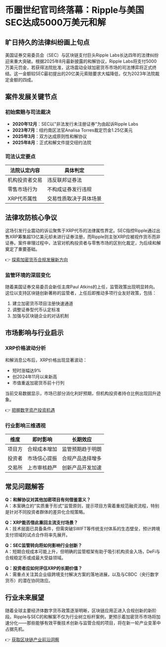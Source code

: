 # 币圈世纪官司终落幕：Ripple与美国SEC达成5000万美元和解

## 旷日持久的法律纠纷画上句点
美国证券交易委员会（SEC）与区块链支付巨头Ripple Labs长达四年的法律纠纷迎来重大突破。根据2025年8月最新披露的和解协议，Ripple Labs将支付5000万美元罚金，若获得法院批准，这场震动全球加密货币市场的司法博弈将正式终结。这一金额较SEC最初提出的20亿美元索赔要求大幅降低，仅为2023年法院裁定金额的四成。

## 案件发展关键节点
### 初始索赔与司法裁决
- **2020年12月**：SEC以"非法发行未注册证券"为由起诉Ripple Labs
- **2023年7月**：纽约南区法官Analisa Torres裁定罚金1.25亿美元
- **2025年3月**：双方达成原则性和解协议
- **2025年8月**：正式和解文件提交纽约法院

### 司法认定要点
| 法院认定内容 | 具体判定 |
|--------------|----------|
| 机构投资者交易 | 违反联邦证券法 |
| 零售市场行为 | 不构成证券发行违规 |
| XRP代币属性 | 交易性质取决于具体场景 |

## 法律攻防核心争议
这场引发行业震动的诉讼聚焦于XRP代币的法律属性界定。SEC指控Ripple通过出售XRP筹集超13亿美元却未进行证券注册，而Ripple则主张XRP应被视作货币而非证券。案件审理过程中，法官对机构投资者与零售市场的区别化裁定，为后续和解奠定了重要基础。

👉 [探索加密货币合规发展新方向](https://bit.ly/okx_welcome)

### 监管环境的深层变化
随着美国证券交易委员会新任主席Paul Atkins的上任，监管政策出现明显转向。这位以支持区块链创新著称的监管者，上任后即推动多项行业友好政策，包括：
1. 建立加密货币项目注册快速通道
2. 调整证券型代币认定标准
3. 加强与区块链企业的对话机制

## 市场影响与行业启示
### XRP价格波动分析
和解消息公布后，XRP价格出现显著波动：
- 短时涨幅达9%
- 创2024年11月以来新高
- 市值重返加密货币前十行列

当前交易数据显示，市场已部分消化利好预期，但机构投资者持仓比例出现回升迹象。

👉 [把握数字资产投资机遇](https://bit.ly/okx_welcome)

### 行业影响三维透视
| 维度        | 即时影响                  | 长期效应                  |
|-------------|---------------------------|---------------------------|
| 项目方      | 合规成本增加             | 监管预期趋于明朗          |
| 投资者      | 市场信心提振             | 合规产品选择增多          |
| 交易所      | 上市审核趋严             | 创新产品开发加速          |

## 常见问题解答
**Q：和解协议对其他加密项目有何借鉴意义？**  
A：本案确立的"实质重于形式"监管原则，提示项目方需着重规范融资流程，特别是针对不同投资者群体的差异化合规策略。

**Q：XRP能否借此重回主流支付场景？**  
A：技术层面已具备条件，但需突破SWIFT等传统支付体系的生态壁垒，预计跨境支付领域的试点合作将率先展开。

**Q：SEC监管转向将如何影响行业创新？**  
A：短期合规成本可能上升，但明确的监管框架有助于吸引机构资金入场，DeFi与合规稳定币或成最大受益领域。

**Q：投资者应如何评估XRP的长期价值？**  
A：需重点关注其企业级跨境支付解决方案的落地进展，以及与CBDC（央行数字货币）的潜在协同效应。

## 行业未来展望
随着全球主要经济体数字货币政策逐渐明晰，区块链应用正进入合规创新的新阶段。Ripple与SEC的和解案不仅为行业树立标杆案例，更预示着加密货币市场将加速分化——那些能够有效平衡技术创新与监管合规的项目，将在新一轮产业变革中占据先机。

👉 [获取区块链产业前沿洞察](https://bit.ly/okx_welcome)